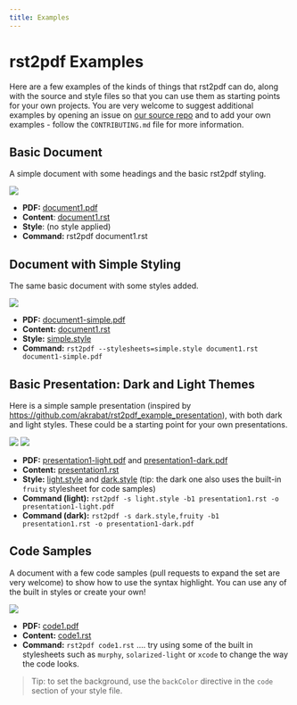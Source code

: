 ```yaml
---
title: Examples
---
```


# rst2pdf Examples

Here are a few examples of the kinds of things that rst2pdf can do, along with the source and style files so that you can use them as starting points for your own projects.  You are very welcome to suggest additional examples by opening an issue on [our source repo](https://github.com/rst2pdf/rst2pdf.github.io) and to add your own examples - follow the `CONTRIBUTING.md` file for more information.

## Basic Document

A simple document with some headings and the basic rst2pdf styling.

<img src="../examples/document1/document1-thumbnail.png" />

* **PDF:** [document1.pdf](../examples/document1/document1.pdf)
* **Content**: [document1.rst](../examples/document1/document1.rst)
* **Style**: (no style applied)
* **Command:** rst2pdf document1.rst

## Document with Simple Styling

The same basic document with some styles added.

<img src="../examples/document1/document1-simple-thumbnail.png" />

* **PDF:** [document1-simple.pdf](../examples/document1/document1-simple.pdf)
* **Content:** [document1.rst](../examples/document1/document1.rst)
* **Style:** [simple.style](../examples/document1/simple.style)
* **Command:** `rst2pdf --stylesheets=simple.style document1.rst document1-simple.pdf`

## Basic Presentation: Dark and Light Themes

Here is a simple sample presentation (inspired by <https://github.com/akrabat/rst2pdf_example_presentation>), with both dark and light styles. These could be a starting point for your own presentations.

<img src="../examples/presentation1/presentation1-light-thumbnail.png" /> 
<img src="../examples/presentation1/presentation1-dark-thumbnail.png" /> 

* **PDF:** [presentation1-light.pdf](../examples/presentation1/presentation1-light.pdf) and [presentation1-dark.pdf](../examples/presentation1/presentation1-dark.pdf)
* **Content:** [presentation1.rst](../examples/presentation1/presentation1.rst)
* **Style:** [light.style](../examples/presentation1/light.style) and [dark.style](../examples/presentation1/dark.style) (tip: the dark one also uses the built-in `fruity` stylesheet for code samples)
* **Command (light):** `rst2pdf -s light.style -b1 presentation1.rst -o presentation1-light.pdf` 
* **Command (dark):** `rst2pdf -s dark.style,fruity -b1 presentation1.rst -o presentation1-dark.pdf`

## Code Samples

A document with a few code samples (pull requests to expand the set are very welcome) to show how to use the syntax highlight. You can use any of the built in styles or create your own!

<img src="../examples/code1/code1-thumbnail.png" />

* **PDF:** [code1.pdf](../examples/code1/code1.pdf)
* **Content:** [code1.rst](../examples/code1/code1.rst)
* **Command:** `rst2pdf code1.rst` .... try using some of the built in stylesheets such as `murphy`, `solarized-light` or `xcode` to change the way the code looks.

> Tip: to set the background, use the `backColor` directive in the `code` section of your style file.


